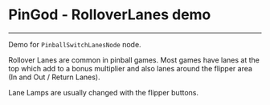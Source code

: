 # PinGod - RolloverLanes demo
---

Demo for `PinballSwitchLanesNode` node.

Rollover Lanes are common in pinball games. Most games have lanes at the top which add to a bonus multiplier and also lanes around the flipper area (In and Out / Return Lanes).

Lane Lamps are usually changed with the flipper buttons.